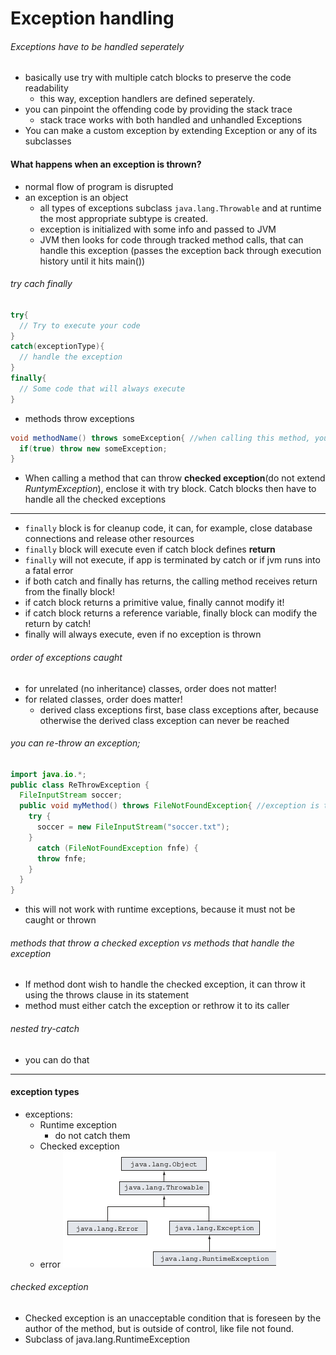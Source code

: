 # Exception handling
###### Exceptions have to be handled seperately
* basically use try with multiple catch blocks to preserve the code readability
  * this way, exception handlers are defined seperately.
* you can pinpoint the offending code by providing the stack trace
  * stack trace works with both handled and unhandled Exceptions
* You can make a custom exception by extending Exception or any of its subclasses

#### What happens when an exception is thrown?
* normal flow of program is disrupted
* an exception is an object
  * all types of exceptions subclass `java.lang.Throwable` and at runtime the most appropriate subtype is created.
  * exception is initialized with some info and passed to JVM
  * JVM then looks for code through tracked method calls, that can handle this exception (passes the exception back through execution history until it hits main())

###### try cach finally
```java
try{
  // Try to execute your code
}
catch(exceptionType){
  // handle the exception
}
finally{
  // Some code that will always execute
}
```
* methods throw exceptions
```java
void methodName() throws someException{ //when calling this method, you need an exception handler!
  if(true) throw new someException;
}
```

* When calling a method that can throw __checked exception__(do not extend *RuntymException*), enclose it with try block. Catch blocks then have to handle all the checked exceptions

----
* `finally` block is for cleanup code, it can, for example, close database connections and release other resources
* `finally` block will execute even if catch block defines __return__
* `finally` will not execute, if app is terminated by catch or if jvm runs into a fatal error
* if both catch and finally has returns, the calling method receives return from the finally block!
* if catch block returns a primitive value, finally cannot modify it!
* if catch block returns a reference variable, finally block can modify the return by catch!
* finally will always execute, even if no exception is thrown

###### order of exceptions caught
* for unrelated (no inheritance) classes, order does not matter!
* for related classes, order does matter!
  * derived class exceptions first, base class exceptions after, because otherwise the derived class exception can never be reached

###### you can re-throw an exception;
```java
import java.io.*;
public class ReThrowException {
  FileInputStream soccer;
  public void myMethod() throws FileNotFoundException{ //exception is thrown
    try {
      soccer = new FileInputStream("soccer.txt");
    }
      catch (FileNotFoundException fnfe) {
      throw fnfe;
    }
  }
}
```
* this will not work with runtime exceptions, because it must not be caught or thrown

###### methods that throw a checked exception vs methods that handle the exception
* If method dont wish to handle the checked exception, it can throw it using the throws clause in its statement
* method must either catch the exception or rethrow it to its caller

###### nested try-catch
* you can do that

----
#### exception types
* exceptions:
  * Runtime exception
    * do not catch them
  * Checked exception
  * error
![pic](https://github.com/Jekabz/someNotes/blob/master/RESOURCES/PICTURES/Screenshot%20from%202016-04-02%2015:02:47.png)

###### checked exception
* Checked exception is an unacceptable condition that is foreseen by the author of the method, but is outside of control, like file not found.
* Subclass of java.lang.RuntimeException
